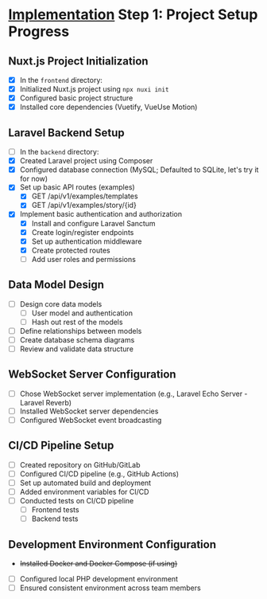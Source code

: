 # [Implementation](./Implementation-Plan.md) Step 1: Project Setup Progress

## Nuxt.js Project Initialization

- [x] In the `frontend` directory:
- [x] Initialized Nuxt.js project using `npx nuxi init`
- [x] Configured basic project structure
- [x] Installed core dependencies (Vuetify, VueUse Motion)

## Laravel Backend Setup

- [ ] In the `backend` directory:
- [x] Created Laravel project using Composer
- [x] Configured database connection (MySQL; Defaulted to SQLite, let's try it for now)
- [x] Set up basic API routes (examples)
  - [x] GET /api/v1/examples/templates
  - [x] GET /api/v1/examples/story/{id}
- [x] Implement basic authentication and authorization
  - [x] Install and configure Laravel Sanctum
  - [x] Create login/register endpoints
  - [x] Set up authentication middleware
  - [x] Create protected routes
  - [ ] Add user roles and permissions

## Data Model Design

- [ ] Design core data models
  - [ ] User model and authentication
  - [ ] Hash out rest of the models
- [ ] Define relationships between models
- [ ] Create database schema diagrams
- [ ] Review and validate data structure

## WebSocket Server Configuration

- [ ] Chose WebSocket server implementation (e.g., Laravel Echo Server - Laravel Reverb)
- [ ] Installed WebSocket server dependencies
- [ ] Configured WebSocket event broadcasting

## CI/CD Pipeline Setup

- [ ] Created repository on GitHub/GitLab
- [ ] Configured CI/CD pipeline (e.g., GitHub Actions)
- [ ] Set up automated build and deployment
- [ ] Added environment variables for CI/CD
- [ ] Conducted tests on CI/CD pipeline
  - [ ] Frontend tests
  - [ ] Backend tests

## Development Environment Configuration

- ~~Installed Docker and Docker Compose (if using)~~
- [ ] Configured local PHP development environment
- [ ] Ensured consistent environment across team members
